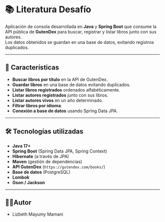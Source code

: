 # 📚 Literatura Desafío

Aplicación de consola desarrollada en **Java** y **Spring Boot** que consume la API pública de **GutenDex** para buscar, registrar y listar libros junto con sus autores.  
Los datos obtenidos se guardan en una base de datos, evitando registros duplicados.

---

## 🚀 Características

- **Buscar libros por título** en la API de GutenDex.
- **Guardar libros** en una base de datos evitando duplicados.
- **Listar libros registrados** ordenados alfabéticamente.
- **Listar autores registrados** junto con sus libros.
- **Listar autores vivos** en un año determinado.
- **Filtrar libros por idioma**.
- **Conexión a base de datos** usando Spring Data JPA.

---

## 🛠 Tecnologías utilizadas

- **Java 17+**
- **Spring Boot** (Spring Data JPA, Spring Context)
- **Hibernate** (a través de JPA)
- **Maven** (gestión de dependencias)
- **API GutenDex** (`https://gutendex.com/books/`)
- **Base de datos** (PostgreSQL)
- **Lombok** 
- **Gson / Jackson** 

---
## 👩‍💼Autor

- Lizbeth Mayumy Mamani
